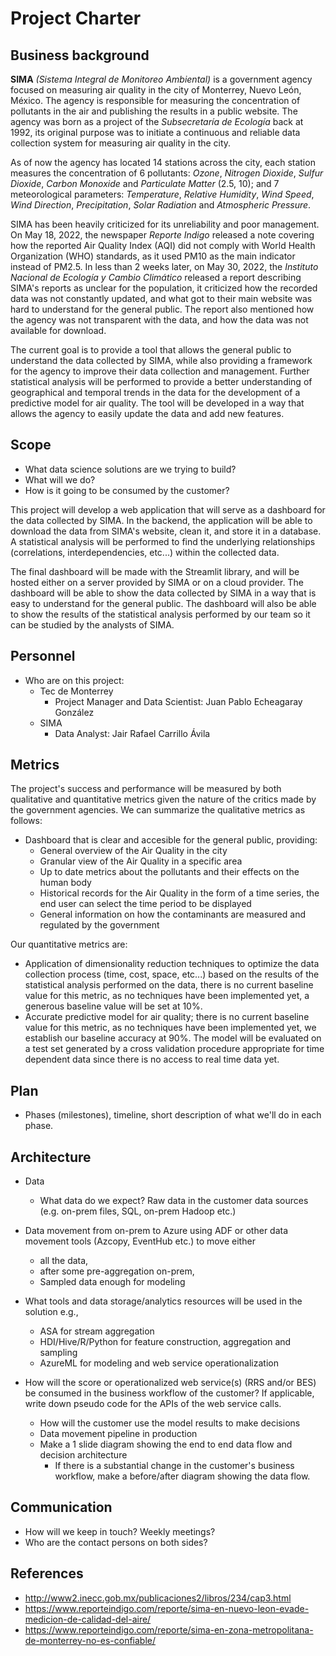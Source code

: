 # Project Charter

## Business background

**SIMA** _(Sistema Integral de Monitoreo Ambiental)_ is a government agency focused on measuring air quality in the city of Monterrey, Nuevo León, México. The agency is responsible for measuring the concentration of pollutants in the air and publishing the results in a public website. The agency was born as a project of the _Subsecretaría de Ecología_ back at 1992, its original purpose was to initiate a continuous and reliable data collection system for measuring air quality in the city.

As of now the agency has located 14 stations across the city, each station measures the concentration of 6 pollutants: _Ozone_, _Nitrogen Dioxide_, _Sulfur Dioxide_, _Carbon Monoxide_ and _Particulate Matter_ (2.5, 10); and 7 meteorological parameters: _Temperature_, _Relative Humidity_, _Wind Speed_, _Wind Direction_, _Precipitation_, _Solar Radiation_ and _Atmospheric Pressure_.

SIMA has been heavily criticized for its unreliability and poor management. On May 18, 2022, the newspaper _Reporte Indigo_ released a note covering how the reported Air Quality Index (AQI) did not comply with World Health Organization (WHO) standards, as it used PM10 as the main indicator instead of PM2.5. In less than 2 weeks later, on May 30, 2022, the _Instituto Nacional de Ecología y Cambio Climático_ released a report describing SIMA's reports as unclear for the population, it criticized how the recorded data was not constantly updated, and what got to their main website was hard to understand for the general public. The report also mentioned how the agency was not transparent with the data, and how the data was not available for download.

The current goal is to provide a tool that allows the general public to understand the data collected by SIMA, while also providing a framework for the agency to improve their data collection and management. Further statistical analysis will be performed to provide a better understanding of geographical and temporal trends in the data for the development of a predictive model for air quality. The tool will be developed in a way that allows the agency to easily update the data and add new features.

## Scope

- What data science solutions are we trying to build?
- What will we do?
- How is it going to be consumed by the customer?

This project will develop a web application that will serve as a dashboard for the data collected by SIMA. In the backend, the application will be able to download the data from SIMA's website, clean it, and store it in a database. A statistical analysis will be performed to find the underlying relationships (correlations, interdependencies, etc...) within the collected data.

The final dashboard will be made with the Streamlit library, and will be hosted either on a server provided by SIMA or on a cloud provider. The dashboard will be able to show the data collected by SIMA in a way that is easy to understand for the general public. The dashboard will also be able to show the results of the statistical analysis performed by our team so it can be studied by the analysts of SIMA.

## Personnel

- Who are on this project:
  - Tec de Monterrey
    - Project Manager and Data Scientist: Juan Pablo Echeagaray González
  - SIMA
    - Data Analyst: Jair Rafael Carrillo Ávila

## Metrics

The project's success and performance will be measured by both qualitative and quantitative metrics given the nature of the critics made by the government agencies. We can summarize the qualitative metrics as follows:

- Dashboard that is clear and accesible for the general public, providing:
  - General overview of the Air Quality in the city
  - Granular view of the Air Quality in a specific area
  - Up to date metrics about the pollutants and their effects on the human body
  - Historical records for the Air Quality in the form of a time series, the end user can select the time period to be displayed
  - General information on how the contaminants are measured and regulated by the government

Our quantitative metrics are:

- Application of dimensionality reduction techniques to optimize the data collection process (time, cost, space, etc...) based on the results of the statistical analysis performed on the data, there is no current baseline value for this metric, as no techniques have been implemented yet, a generous baseline value will be set at 10%.
- Accurate predictive model for air quality; there is no current baseline value for this metric, as no techniques have been implemented yet, we establish our baseline accuracy at 90%. The model will be evaluated on a test set generated by a cross validation procedure appropriate for time dependent data since there is no access to real time data yet.

## Plan

- Phases (milestones), timeline, short description of what we'll do in each phase.

## Architecture

- Data
  - What data do we expect? Raw data in the customer data sources (e.g. on-prem files, SQL, on-prem Hadoop etc.)
- Data movement from on-prem to Azure using ADF or other data movement tools (Azcopy, EventHub etc.) to move either
  - all the data,
  - after some pre-aggregation on-prem,
  - Sampled data enough for modeling

- What tools and data storage/analytics resources will be used in the solution e.g.,
  - ASA for stream aggregation
  - HDI/Hive/R/Python for feature construction, aggregation and sampling
  - AzureML for modeling and web service operationalization
- How will the score or operationalized web service(s) (RRS and/or BES) be consumed in the business workflow of the customer? If applicable, write down pseudo code for the APIs of the web service calls.
  - How will the customer use the model results to make decisions
  - Data movement pipeline in production
  - Make a 1 slide diagram showing the end to end data flow and decision architecture
    - If there is a substantial change in the customer's business workflow, make a before/after diagram showing the data flow.

## Communication

- How will we keep in touch? Weekly meetings?
- Who are the contact persons on both sides?

## References

- http://www2.inecc.gob.mx/publicaciones2/libros/234/cap3.html
- https://www.reporteindigo.com/reporte/sima-en-nuevo-leon-evade-medicion-de-calidad-del-aire/
- https://www.reporteindigo.com/reporte/sima-en-zona-metropolitana-de-monterrey-no-es-confiable/
